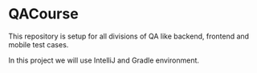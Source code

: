 # QACourse
This repository is setup for all divisions of QA like backend, frontend and mobile test cases.

In this project we will use IntelliJ and Gradle environment. 
